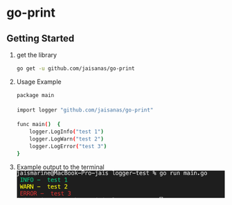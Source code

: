 # go-print

## Getting Started

1. get the library

   ```bash
   go get -u github.com/jaisanas/go-print
   ```

2. Usage Example

   ```bash
   package main

   import logger "github.com/jaisanas/go-print"

   func main()  {
       logger.LogInfo("test 1")
       logger.LogWarn("test 2")
       logger.LogError("test 3")
   }
   ```

3. Example output to the terminal
   ![Screenshot](images/screenshot.png)
